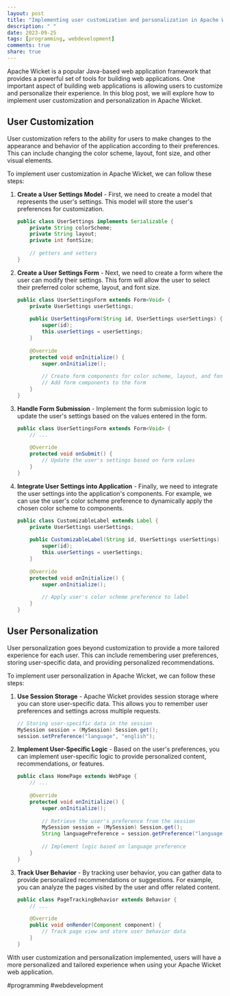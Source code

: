 ```yaml
---
layout: post
title: "Implementing user customization and personalization in Apache Wicket"
description: " "
date: 2023-09-25
tags: [programming, webdevelopment]
comments: true
share: true
---
```


Apache Wicket is a popular Java-based web application framework that provides a powerful set of tools for building web applications. One important aspect of building web applications is allowing users to customize and personalize their experience. In this blog post, we will explore how to implement user customization and personalization in Apache Wicket.

## User Customization

User customization refers to the ability for users to make changes to the appearance and behavior of the application according to their preferences. This can include changing the color scheme, layout, font size, and other visual elements.

To implement user customization in Apache Wicket, we can follow these steps:

1. **Create a User Settings Model** - First, we need to create a model that represents the user's settings. This model will store the user's preferences for customization.

   ```java
   public class UserSettings implements Serializable {
       private String colorScheme;
       private String layout;
       private int fontSize;
       
       // getters and setters
   }
   ```

2. **Create a User Settings Form** - Next, we need to create a form where the user can modify their settings. This form will allow the user to select their preferred color scheme, layout, and font size.

   ```java
   public class UserSettingsForm extends Form<Void> {
       private UserSettings userSettings;
       
       public UserSettingsForm(String id, UserSettings userSettings) {
           super(id);
           this.userSettings = userSettings;
       }
       
       @Override
       protected void onInitialize() {
           super.onInitialize();
           
           // Create form components for color scheme, layout, and font size
           // Add form components to the form
       }
   }
   ```

3. **Handle Form Submission** - Implement the form submission logic to update the user's settings based on the values entered in the form.

   ```java
   public class UserSettingsForm extends Form<Void> {
       // ...
       
       @Override
       protected void onSubmit() {
           // Update the user's settings based on form values
       }
   }
   ```

4. **Integrate User Settings into Application** - Finally, we need to integrate the user settings into the application's components. For example, we can use the user's color scheme preference to dynamically apply the chosen color scheme to components.

   ```java
   public class CustomizableLabel extends Label {
       private UserSettings userSettings;
       
       public CustomizableLabel(String id, UserSettings userSettings) {
           super(id);
           this.userSettings = userSettings;
       }
       
       @Override
       protected void onInitialize() {
           super.onInitialize();
           
           // Apply user's color scheme preference to label
       }
   }
   ```

## User Personalization

User personalization goes beyond customization to provide a more tailored experience for each user. This can include remembering user preferences, storing user-specific data, and providing personalized recommendations.

To implement user personalization in Apache Wicket, we can follow these steps:

1. **Use Session Storage** - Apache Wicket provides session storage where you can store user-specific data. This allows you to remember user preferences and settings across multiple requests.

   ```java
   // Storing user-specific data in the session
   MySession session = (MySession) Session.get();
   session.setPreference("language", "english");
   ```

2. **Implement User-Specific Logic** - Based on the user's preferences, you can implement user-specific logic to provide personalized content, recommendations, or features.

   ```java
   public class HomePage extends WebPage {
       // ...
       
       @Override
       protected void onInitialize() {
           super.onInitialize();
           
           // Retrieve the user's preference from the session
           MySession session = (MySession) Session.get();
           String languagePreference = session.getPreference("language");
           
           // Implement logic based on language preference
       }
   }
   ```

3. **Track User Behavior** - By tracking user behavior, you can gather data to provide personalized recommendations or suggestions. For example, you can analyze the pages visited by the user and offer related content.

   ```java
   public class PageTrackingBehavior extends Behavior {
       // ...
       
       @Override
       public void onRender(Component component) {
           // Track page view and store user behavior data
       }
   }
   ```

With user customization and personalization implemented, users will have a more personalized and tailored experience when using your Apache Wicket web application.

#programming #webdevelopment